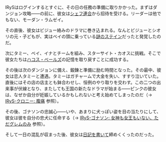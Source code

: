 <!-- title: ホットピンクワン -->
<!-- status: インブレッド -->

IRySはログインするとすぐに、その日の任務の準備に取りかかった。まずはダンジョン攻略――の前に、彼女は[シェフ連合](https://www.youtube.com/watch?v=UyN7jwsiiXA&t=1300s)から招待を受ける。リーダーは他でもない、モーダン・ラムゼイ。

その直後、彼女はビジュー絡みのドラマに巻き込まれる。なんとビジューとシオリの元・子どもが、実はベイの頭に乗っている[謎のステイン](https://www.youtube.com/watch?v=UyN7jwsiiXA&t=1808s)だったと発覚したのだ。

次にタミー、ベイ、イナとチームを組み、スターサイト・カオスに挑戦。そこで彼女たちは[ハコス・ベールズ](https://www.youtube.com/watch?v=UyN7jwsiiXA&t=3568s)の記憶を取り戻すことに成功する。

その後は次のダンジョンに備え、鍛錬と準備に励む時間となった。その最中、彼女は恋人タミーと遭遇。タミーはガチャームで大金を失い、すすり泣いていた。直後にはその店の店主とも鉢合わせし、恒例のやり取りを交わす。この二つの出来事が伏線となり、またしても王国の新たなドラマが始まる――ピンクの彼女は、なぜか自分が妊娠しているかもしれないと考え始めてしまったのだ（→ [IRyS-クロニー: 腹痛](#edge:irys-kronii) 参照）。

その後、ゴナソンの忠誠心――いや、あまりに犬っぽい姿を目の当たりにして、彼女は彼を自分の忠犬に任命する（→ [IRyS-ゴナソン: 女神も女王もいない、ただグレムのみ](#edge:irys-gigi) 参照）。

そして一日の混乱が収まった後、彼女は[日記を書いて](https://www.youtube.com/watch?v=UyN7jwsiiXA&t=17165s)締めくくったのだった。
